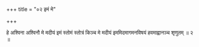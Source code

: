 +++
title = "०२ इमं मे"

+++

हे अश्विना अश्विनौ मे मदीयं इमं स्तोमं स्तोत्रं किञ्च मे मदीयं इममिदमागमनविषयं हवमाह्वानञ्च शृणुतम् ॥ २ ॥